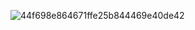 ![44f698e864671ffe25b844469e40de42](https://user-images.githubusercontent.com/2883548/143622413-877e4a35-710e-47ed-85a7-eea1e0915b59.jpg)
